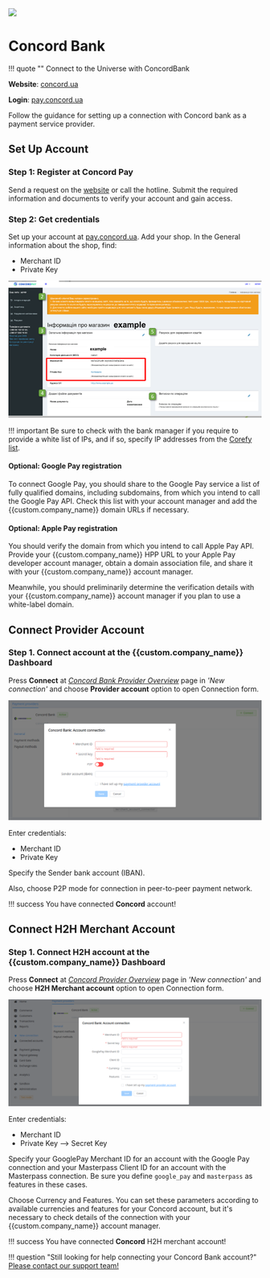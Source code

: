 <img src="https://static.openfintech.io/payment_providers/concord/logo.svg?w=400" width="400px" >

# Concord Bank

!!! quote ""
    Connect to the Universe with ConcordBank

**Website**: [concord.ua](https://concord.ua/en)

**Login**: [pay.concord.ua](https://pay.concord.ua/cabinet/default/login)

Follow the guidance for setting up a connection with Concord bank as a payment service provider.

## Set Up Account

### Step 1: Register at Concord Pay

Send a request on the [website](https://concord.ua/en) or call the hotline. Submit the required information and documents to verify your account and gain access.

### Step 2: Get credentials

Set up your account at [pay.concord.ua](https://pay.concord.ua/cabinet/default/login). Add your shop. In the General information about the shop, find:

* Merchant ID
* Private Key

![ConcordPay](images/merchant-id.png)

!!! important
    Be sure to check with the bank manager if you require to provide a white list of IPs, and if so, specify IP addresses from the [Corefy list](/integration/ips/).

#### Optional: Google Pay registration

To connect Google Pay, you should share to the Google Pay service a list of fully qualified domains, including subdomains, from which you intend to call the Google Pay API. Check this list with your account manager and add the {{custom.company_name}} domain URLs if necessary.

#### Optional: Apple Pay registration

You should verify the domain from which you intend to call Apple Pay API. Provide your {{custom.company_name}} HPP URL to your Apple Pay developer account manager, obtain a domain association file, and share it with your {{custom.company_name}} account manager.

Meanwhile, you should preliminarily determine the verification details with your {{custom.company_name}} account manager if you plan to use a white-label domain.


## Connect Provider Account

### Step 1. Connect account at the {{custom.company_name}} Dashboard

Press **Connect** at [*Concord Bank Provider Overview*]({{custom.dashboard_base_url}}connect-directory/payment-providers/concord/general) page in *'New connection'* and choose **Provider account** option to open Connection form.

![Connect](images/provider-account.png)

Enter credentials:

* Merchant ID
* Private Key

Specify the Sender bank account (IBAN).

Also, choose P2P mode for connection in peer-to-peer payment network.

!!! success
    You have connected **Concord** account!

## Connect H2H Merchant Account

### Step 1. Connect H2H account at the {{custom.company_name}} Dashboard

Press **Connect** at [*Concord Provider Overview*]({{custom.dashboard_base_url}}connect-directory/payment-providers/concord/general) page in *'New connection'* and choose **H2H Merchant account** option to open Connection form.

![Connect](images/h2h-merchant-account.png)

Enter credentials:

* Merchant ID
* Private Key --> Secret Key

Specify your GooglePay Merchant ID for an account with the Google Pay connection and your Masterpass Client ID for an account with the Masterpass connection. Be sure you define `google_pay` and `masterpass` as features in these cases.

Choose Currency and Features. You can set these parameters according to available currencies and features for your Concord account, but it's necessary to check details of the connection with your {{custom.company_name}} account manager.

!!! success
    You have connected **Concord** H2H merchant account!

!!! question "Still looking for help connecting your Concord Bank account?"
    <!--email_off-->[Please contact our support team!](mailto:{{custom.support_email}})<!--/email_off-->
